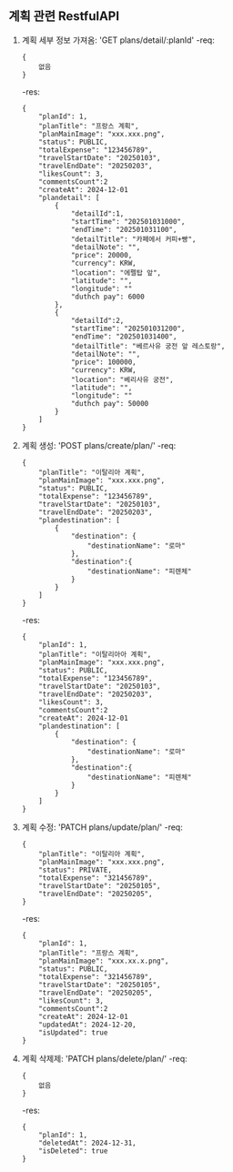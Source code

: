 ## 계획 관련 RestfulAPI

1. 계획 세부 정보 가져옴: 'GET plans/detail/:planId'
    -req:
    ```
    {
        없음
    }
    ```
    -res:
    ```
    {
        "planId": 1,
        "planTitle": "프랑스 계획",
        "planMainImage": "xxx.xxx.png",
        "status": PUBLIC,
        "totalExpense": "123456789",
        "travelStartDate": "20250103",
        "travelEndDate": "20250203",
        "likesCount": 3,
        "commentsCount":2
        "createAt": 2024-12-01
        "plandetail": [
            {
                "detailId":1,
                "startTime": "202501031000",
                "endTime": "202501031100",
                "detailTitle": "카페에서 커피+빵",
                "detailNote": "",
                "price": 20000,
                "currency": KRW,
                "location": "에펠탑 앞",
                "latitude": "",
                "longitude": ""
                "duthch pay": 6000
            },
            {
                "detailId":2,
                "startTime": "202501031200",
                "endTime": "202501031400",
                "detailTitle": "베르사유 궁전 앞 레스토랑",
                "detailNote": "",
                "price": 100000,
                "currency": KRW,
                "location": "베리사유 궁전",
                "latitude": "",
                "longitude": ""
                "duthch pay": 50000
            }
        ]
    }
    ```

2. 계획 생성: 'POST plans/create/plan/'
    -req:
    ```
    {
        "planTitle": "이탈리아 계획",
        "planMainImage": "xxx.xxx.png",
        "status": PUBLIC,
        "totalExpense": "123456789",
        "travelStartDate": "20250103",
        "travelEndDate": "20250203",
        "plandestination": [
            {
                "destination": {
                    "destinationName": "로마"
                },
                "destination":{
                    "destinationName": "피렌체"
                }
            }
        ]
    }
    ```
    -res:
    ```
    {
        "planId": 1,
        "planTitle": "이탈리아아 계획",
        "planMainImage": "xxx.xxx.png",
        "status": PUBLIC,
        "totalExpense": "123456789",
        "travelStartDate": "20250103",
        "travelEndDate": "20250203",
        "likesCount": 3,
        "commentsCount":2
        "createAt": 2024-12-01
        "plandestination": [
            {
                "destination": {
                    "destinationName": "로마"
                },
                "destination":{
                    "destinationName": "피렌체"
                }
            }
        ]
    }    

3. 계획 수정: 'PATCH plans/update/plan/'
    -req:
    ```
    {
        "planTitle": "이탈리아 계획",
        "planMainImage": "xxx.xxx.png",
        "status": PRIVATE,
        "totalExpense": "321456789",
        "travelStartDate": "20250105",
        "travelEndDate": "20250205",
    }
    ```
    -res:
    ```
    {
        "planId": 1,
        "planTitle": "프랑스 계획",
        "planMainImage": "xxx.xx.x.png",
        "status": PUBLIC,
        "totalExpense": "321456789",
        "travelStartDate": "20250105",
        "travelEndDate": "20250205",
        "likesCount": 3,
        "commentsCount":2
        "createAt": 2024-12-01
        "updatedAt": 2024-12-20,
        "isUpdated": true
    }

4. 계획 삭제제: 'PATCH plans/delete/plan/'
    -req:
    ```
    {
        없음
    }
    ```
    -res:
    ```
    {
        "planId": 1,
        "deletedAt": 2024-12-31,
        "isDeleted": true
    }